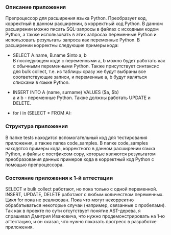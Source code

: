 ### Описание приложения

Препроцессор для расширения языка Python. Преобразует код, корректный в данном расширении, в корректный код Python. В данном расширении можно писать SQL-запросы в файлах с исходным кодом Python, а также использовать в этих запросах переменные Python и использовать результаты запроса как переменные Python. В расширении корректны следующие примеры кода:
* SELECT A.name, B.name $into a, b\
В последующем коде с переменными a, b можно будет работать как с обычными переменными Python. Также присутствует синтаксис для bulk collect, т.е. из таблицы сразу же будут выбраны все соответствующие записи, и переменные a, b будут являться списками в языке Python.

* INSERT INTO A (name, surname) VALUES ($a, $b)\
a и b - переменные Python. Также должны работать UPDATE и DELETE. 

* for i in (SELECT * FROM A):

### Структура приложения
В папке tests находится вспомогательный код для тестирования приложения, а также папка code_samples. В папке code_samples находятся примеры кода, корректного в данном расширении языка Python, и файлы с постфиксом copy, которые являются результатом преобразования данных примеров кода в корректный код Python с помощью препроцессора.

### Состояние приложения к 1-й аттестации
SELECT и bulk collect работают, но пока только с одной переменной. INSERT, UPDATE, DELETE работают с любым количеством переменных. Цикл for пока не реализован. Пока что могут некорректно обрабатываться некоторые случаи (например, связанные с пробелами). 
Так как в проекте по сути отсутствует понятие AST-дерева, я спрашивал Дмитрия Ивановича, что нужно продемонстрировать на 1-ю аттестацию, и он сказал, что нужно показать прогресс в разработке приложения. 
